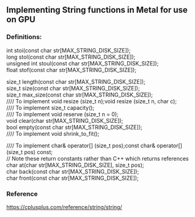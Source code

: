 ## Implementing String functions in Metal for use on GPU

### Definitions:
int stoi(const char str[MAX_STRING_DISK_SIZE]);  
long stol(const char str[MAX_STRING_DISK_SIZE]);  
unsigned int stoul(const char str[MAX_STRING_DISK_SIZE]);  
float stof(const char str[MAX_STRING_DISK_SIZE]);  

size_t length(const char str[MAX_STRING_DISK_SIZE]);  
size_t size(const char str[MAX_STRING_DISK_SIZE]);  
size_t max_size(const char str[MAX_STRING_DISK_SIZE]);  
//// To implement       void resize (size_t n);void resize (size_t n, char c);  
//// To implement       size_t capacity();  
//// To implement       void reserve (size_t n = 0);  
void clear(char str[MAX_STRING_DISK_SIZE]);  
bool empty(const char str[MAX_STRING_DISK_SIZE]);  
//// To implement       void shrink_to_fit();  

//// To implement        char& operator[] (size_t pos);const char& operator[] (size_t pos) const;  
// Note these return constants rather than C++ which returns references  
char at(char str[MAX_STRING_DISK_SIZE], size_t pos);  
char back(const char str[MAX_STRING_DISK_SIZE]);  
char front(const char str[MAX_STRING_DISK_SIZE]);  

### Reference  
https://cplusplus.com/reference/string/string/